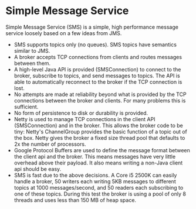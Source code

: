 Simple Message Service
======================

Simple Message Service (SMS) is a simple, high performance message service loosely based on a few ideas from JMS.

* SMS supports topics only (no queues).  SMS topics have semantics similar to JMS.
* A broker accepts TCP connections from clients and routes messages between them.
* A high-level Java API is provided (SMSConnection) to connect to the broker, subscribe to topics, and send messages to topics.  The API is able to automatically reconnect to the broker if the TCP connection is lost.
* No attempts are made at reliability beyond what is provided by the TCP connections between the broker and clients.  For many problems this is sufficient.
* No form of persistence to disk or durability is provided.
* Netty is used to manage TCP connections in the client API (SMSConnection) and in the broker.  This allows the broker code to be tiny: Netty's ChannelGroup provides the basic function of a topic out of the box.  Netty gives the broker a fixed size thread pool that defaults to 2x the number of processors.
* Google Protocol Buffers are used to define the message format between the client api and the broker.  This means messages have very little overhead above their payload.  It also means writing a non-Java client api should be easy.
* SMS is fast due to the above decisions.  A Core i5 2500K can easily handle a broker, 50 writers each writing 5KB messages to different topics at 1000 messages/second, and 50 readers each subscribing to one of these topics.  During this test the broker is using a pool of only 8 threads and uses less than 150 MB of heap space.
